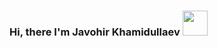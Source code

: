### Hi, there I'm Javohir Khamidullaev <img src="https://media4.giphy.com/media/gM5qFksULw54NMWyry/giphy.gif?cid=ecf05e47qo29j2lhe71i5lr0vmfqn8hz3hhe3d3a2kypvm3t&rid=giphy.gif&ct=s" width="40px" />

<!--
**Javohir-dev/Javohir-dev** is a ✨ _special_ ✨ repository because its `README.md` (this file) appears on your GitHub profile.

Here are some ideas to get you started:

- 🔭 I’m currently working on ...
- 🌱 I’m currently learning ...
- 👯 I’m looking to collaborate on ...
- 🤔 I’m looking for help with ...
- 💬 Ask me about ...
- 📫 How to reach me: ...
- 😄 Pronouns: ...
- ⚡ Fun fact: ...
-->
